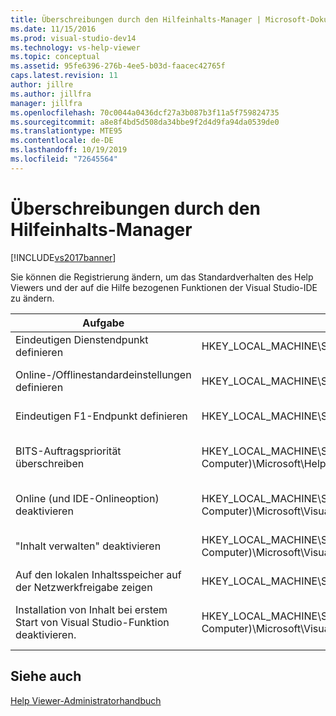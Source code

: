 ```yaml
---
title: Überschreibungen durch den Hilfeinhalts-Manager | Microsoft-Dokumentation
ms.date: 11/15/2016
ms.prod: visual-studio-dev14
ms.technology: vs-help-viewer
ms.topic: conceptual
ms.assetid: 95fe6396-276b-4ee5-b03d-faacec42765f
caps.latest.revision: 11
author: jillre
ms.author: jillfra
manager: jillfra
ms.openlocfilehash: 70c0044a0436dcf27a3b087b3f11a5f759824735
ms.sourcegitcommit: a8e8f4bd5d508da34bbe9f2d4d9fa94da0539de0
ms.translationtype: MTE95
ms.contentlocale: de-DE
ms.lasthandoff: 10/19/2019
ms.locfileid: "72645564"
---
```

# <a name="help-content-manager-overrides"></a>Überschreibungen durch den Hilfeinhalts-Manager
[!INCLUDE[vs2017banner](../includes/vs2017banner.md)]

Sie können die Registrierung ändern, um das Standardverhalten des Help Viewers und der auf die Hilfe bezogenen Funktionen der Visual Studio-IDE zu ändern.

|Aufgabe|-Registrierungsschlüssel|Wert und Definition|
|----------|------------------|--------------------------|
|Eindeutigen Dienstendpunkt definieren|HKEY_LOCAL_MACHINE\SOFTWARE\Microsoft\VSWinExpress\14.0\Help|NewContentAndUpdateService: *HTTPValueForTheServiceEndpoint*.|
|Online-/Offlinestandardeinstellungen definieren|HKEY_LOCAL_MACHINE\Software\Microsoft\VSWinExpress\14.0\help|UseOnlineHelp – Geben Sie `0` ein, um lokale Hilfe anzugeben, und geben Sie `1` ein, um Onlinehilfe anzugeben.|
|Eindeutigen F1-Endpunkt definieren|HKEY_LOCAL_MACHINE\SOFTWARE\Microsoft\VSWinExpress\14.0\Help|OnlineBaseUrl--*HTTPValueForTheServiceEndpoint*|
|BITS-Auftragspriorität überschreiben|HKEY_LOCAL_MACHINE\SOFTWARE\Wow6432Node (auf einem 64-Bit-Computer)\Microsoft\Help\v2.2|BITSPriority: Verwenden Sie einen der folgenden Werte: **foreground** (Vordergrund), **high** (hoch), **normal** oder **low** (niedrig).|
|Online (und IDE-Onlineoption) deaktivieren|HKEY_LOCAL_MACHINE\SOFTWARE\Wow6432Node (auf einem 64-Bit-Computer)\Microsoft\VisualStudio\14.0\Help|OnlineHelpPreferenceDisabled – Auf 1 festlegen, um Zugriff des Onlinehilfeinhalts zu deaktivieren.|
|"Inhalt verwalten" deaktivieren|HKEY_LOCAL_MACHINE\SOFTWARE\Wow6432Node (auf einem 64-Bit-Computer)\Microsoft\VisualStudio\14.0\Help|ContentManagementDisabled: Auf 1 festlegen, um die Registerkarte **Inhalt verwalten** im Help Viewer zu deaktivieren.|
|Auf den lokalen Inhaltsspeicher auf der Netzwerkfreigabe zeigen|HKEY_LOCAL_MACHINE\SOFTWARE\Microsoft\Help\v2.2\Catalogs\VisualStudio11|LocationPath=”*ContentStoreNetworkShare*”|
|Installation von Inhalt bei erstem Start von Visual Studio-Funktion deaktivieren.|HKEY_LOCAL_MACHINE\SOFTWARE\Wow6432Node (auf einem 64-Bit-Computer)\Microsoft\VisualStudio\14.0\Help|DisableFirstRunHelpSelection – Auf 1 festlegen, um Hilfefunktionen zu deaktivieren, die das beim ersten Start von Visual Studio konfiguriert werden.|

## <a name="see-also"></a>Siehe auch
 [Help Viewer-Administratorhandbuch](../ide/help-viewer-administrator-guide.md)
